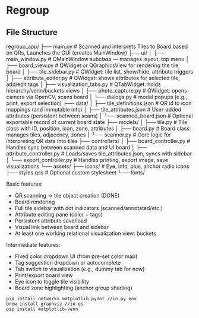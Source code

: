 # Regroup

## File Structure

regroup_app/
├── main.py                     # Scanned and interprets Tiles to Board based on QRs, Launches the GUI (creates MainWindow)
├── ui/
│   ├── main_window.py          # QMainWindow subclass — manages layout, top menu
│   ├── board_view.py           # QWidget or QGraphicsView for rendering the tile board
│   ├── tile_sidebar.py         # QWidget: tile list, show/hide, attribute triggers
│   ├── attribute_editor.py     # QWidget: shows attributes for selected tile, add/edit tags
│   ├── visualization_tabs.py   # QTabWidget: holds hierarchy/venn/buckets views
│   ├── photo_capture.py        # QWidget: opens camera via OpenCV, scans board
│   └── dialogs.py              # modal popups (e.g., print, export selection)
├── data/
│   ├── tile_definitions.json   # QR id to icon mappings (and immutable info)
│   ├── tile_attributes.json    # User-added attributes (persistent between scans)
│   └── scanned_board.json      # Optional exportable record of current board state
├── models/
│   ├── tile.py                 # Tile class with ID, position, icon, zone, attributes
│   ├── board.py                # Board class: manages tiles, adjacency, zones
│   └── scanner.py              # Core logic for interpreting QR data into tiles
├── controllers/
│   ├── board_controller.py     # Handles sync between scanned data and UI board
│   ├── attribute_controller.py # Loads/saves tile_attributes.json, syncs with sidebar
│   └── export_controller.py    # Handles printing, export image, save visualizations
└── assets/
    ├── icons/                  # Eye, info, plus, anchor radio icons
    ├── styles.qss              # Optional custom stylesheet
    └── fonts/

Basic features:
- QR scanning → tile object creation (DONE)
- Board rendering
- Full tile sidebar with dot indicators (scanned/annotated/etc.)
- Attribute editing pane (color + tags)
- Persistent attribute save/load
- Visual link between board and sidebar
- At least one working relational visualization view: buckets

Intermediate features:
- Fixed color dropdown UI (from pre-set color map)
- Tag suggestion dropdown or autocomplete
- Tab switch to visualization (e.g., dummy tab for now)
- Print/export board view
- Eye icon to toggle tile visibility
- Board zone highlighting (anchor group shading)


```
pip install networkx matplotlib pydot //in py env
brew install graphviz //in os
pip install matplotlib-venn
```